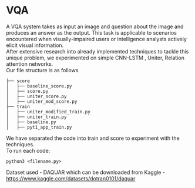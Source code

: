 # VQA	
A VQA system takes as input an image and question about the image and produces an answer as the output. This task is applicable to scenarios encountered when visually-impaired users or intelligence analysts actively elicit visual information.	
After extensive research into already implemented techniques to tackle this unique problem, we experimented on simple CNN-LSTM , Uniter, Relation attention networks.	
Our file structure is as follows 
``` 
├── score 
│   ├── baseline_score.py 
│   ├── score.py 
│   ├── uniter_score.py 
│   ├── uniter_mod_score.py 
├── train 
│   ├── uniter_modified_train.py 
│   ├── uniter_train.py 
│   ├── baseline.py 
│   ├── pyt1_app_train.py 
``` 
We have separated the code into train and score to experiment with the techniques.	
To run each code:	
``` 
python3 <filename.py> 
```	
Dataset used - DAQUAR which can be downloaded from Kaggle - https://www.kaggle.com/datasets/dotran0101/daquar 


